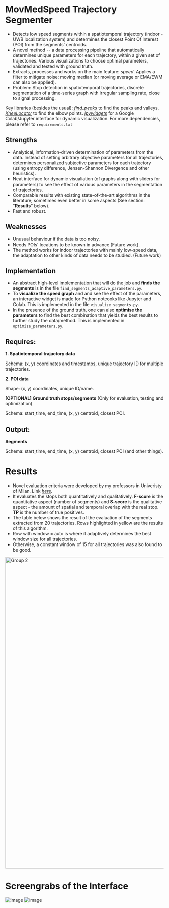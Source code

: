 # MovMedSpeed Trajectory Segmenter
- Detects low speed segments within a spatiotemporal trajectory (indoor - UWB localization system) and determines the closest Point Of Interest (POI) from the segments' centroids.
- A novel method -- a data processing pipeline that automatically determines unique parameters for each trajectory, within a given set of trajectories. Various visualizations to choose optimal parameters, validated and tested with ground truth.
- Extracts, processes and works on the main feature: _speed_. Applies a filter to mitigate noise: moving median (or moving average or EMA/EWM can also be applied).
- Problem: Stop detection in spatiotemporal trajectories, discrete segmentation of a time-series graph with irregular sampling rate, close to signal processing.

Key libraries (besides the usual):
_[find_peaks](https://docs.scipy.org/doc/scipy/reference/generated/scipy.signal.find_peaks.html)_ to find the peaks and valleys.
_[KneeLocator](https://pypi.org/project/kneed/)_ to find the elbow points.
_[ipywidgets](https://ipywidgets.readthedocs.io/en/stable/)_ for a Google Colab/Jupyter interface for dynamic visualization.
For more dependencies, please refer to `requirements.txt`

## Strengths
- Analytical, information-driven determination of parameters from the data. Instead of setting arbitrary objective parameters for all trajectories, determines personalized subjective parameters for each trajectory (using entropy difference, Jensen-Shannon Divergence and   other heuristics).
- Neat interface for dynamic visualiation (of graphs along with sliders for parameters) to see the effect of various parameters in the segmentation of trajectories.
- Comparable results with existing state-of-the-art algorithms in the literature; sometimes even better in some aspects (See section: "**Results**" below).
- Fast and robust.

## Weaknesses
- Unusual behaviour if the data is too noisy.
- Needs POIs' locations to be known in advance (Future work).
- The method works for indoor trajectories with mainly low-speed data, the adaptation to other kinds of data needs to be studied. (Future work)

## Implementation

- An abstract high-level implementation that will do the job and **finds the segments** is in the file `find_segments_adaptive_parameters.py`.
- To **visualize the speed graph** and and see the effect of the parameters, an interactive widget is made for Python noteooks like Jupyter and Colab.
  This is implemented in the file `visualize_segments.py`.
- In the presence of the ground truth, one can also **optimise the parameters** to find the best combination that yields
  the best results to further study the data/method. This is implemented in `optimize_parameters.py`.

## Requires:
**1. Spatiotemporal trajactory data**

Schema: (x, y) coordinates and timestamps, unique trajectory ID for multiple trajectories.

**2. POI data**

Shape: (x, y) coordinates, unique ID/name.

**[OPTIONAL] Ground truth stops/segments** (Only for evaluation, testing and optimization)

Schema: start_time, end_time, (x, y) centroid, closest POI.

## Output:
**Segments**

Schema: start_time, end_time, (x, y) centroid, closest POI (and other things).

# Results

- Novel evaluation criteria were developed by my professors in Univeristy of Milan. Link _[here](https://doi.org/10.1109/PerCom53586.2022.9762404)_.
- It evaluates the stops both quantitatively and qualitatively. **F-score** is the quantitative aspect (number of segments) and **S-score** is the qualitative aspect - the amount of spatial and temporal overlap with the real stop. **TP** is the number of true positives.
- The table below shows the result of the evaluation of the segments extracted from 20 trajectories. Rows highlighted in yellow are the results of this algorithm.
- Row with window = auto is where it adaptively determines the best window size for all trajectories.
- Otherwise, a constant window of 15 for all trajectories was also found to be good.
<img width="989" alt="Group 2" src="https://github.com/sumdher/MovMedSpdEval/assets/26754139/53a9ad55-65b3-4512-bdfa-17e8b43c7338">


# Screengrabs of the Interface

![image](https://github.com/sumdher/MovMedSpdEval/assets/26754139/7d983d04-8dbb-4e41-beef-9d9109d19f02)
![image](https://github.com/sumdher/MovMedSpdEval/assets/26754139/802dacfd-72ad-43a9-a9b3-fea0da9b9105)



